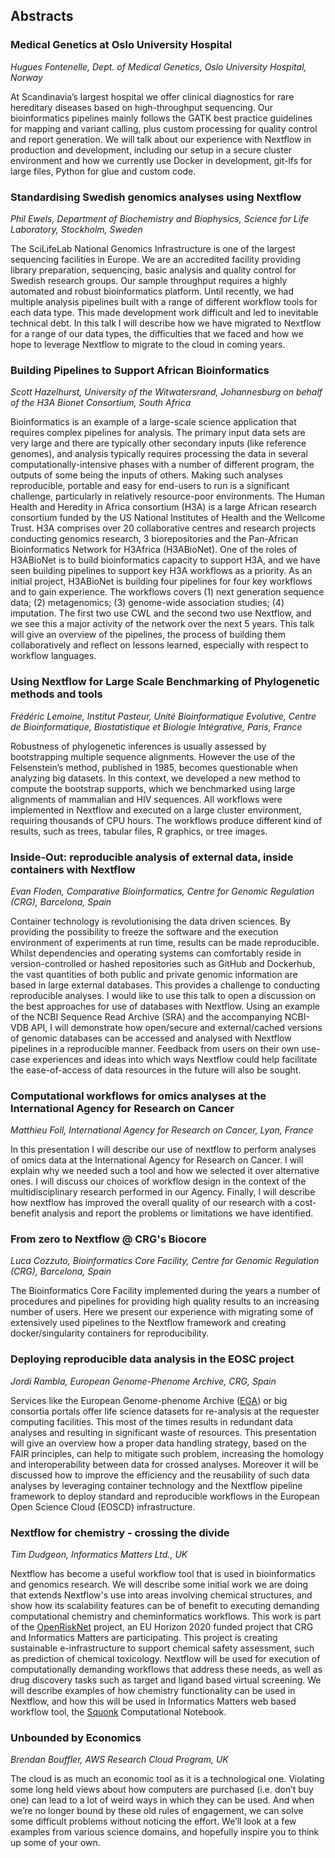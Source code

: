 

## Abstracts 

### Medical Genetics at Oslo University Hospital

*Hugues Fontenelle, Dept. of Medical Genetics, Oslo University Hospital, Norway*

At Scandinavia’s largest hospital we offer clinical diagnostics for rare hereditary diseases based on high-throughput sequencing. 
Our bioinformatics pipelines mainly follows the GATK best practice guidelines for mapping and variant calling, plus custom 
processing for quality control and report generation. We will talk about our experience with Nextflow in production and development, 
including our setup in a secure cluster environment and how we currently use Docker in development, git-lfs for large files, 
Python for glue and custom code.

### Standardising Swedish genomics analyses using Nextflow

*Phil Ewels, Department of Biochemistry and Biophysics, Science for Life Laboratory, Stockholm, Sweden* 

The SciLifeLab National Genomics Infrastructure is one of the largest sequencing facilities in Europe. 
We are an accredited facility providing library preparation, sequencing, basic analysis and quality control for 
Swedish research groups. Our sample throughput requires a highly automated and robust bioinformatics platform. 
Until recently, we had multiple analysis pipelines built with a range of different workflow tools for each data type. 
This made development work difficult and led to inevitable technical debt. In this talk I will describe how we 
have migrated to Nextflow for a range of our data types, the difficulties that we faced and how we hope to leverage 
Nextflow to migrate to the cloud in coming years.

### Building Pipelines to Support African Bioinformatics

*Scott Hazelhurst, University of the Witwatersrand, Johannesburg on behalf of the H3A Bionet Consortium, South Africa* 

Bioinformatics is an example of a large-scale science application that requires complex pipelines for analysis. 
The primary input data sets are very large and there are typically other secondary inputs (like reference genomes), 
and analysis typically requires processing the data in several computationally-intensive phases with a number of different 
program, the outputs of some being the inputs of others. Making such analyses reproducible, portable and easy for end-users 
to run is a significant challenge, particularly in relatively resource-poor environments. 
The Human Health and Heredity in Africa consortium (H3A) is a large African research consortium funded by the US National 
Institutes of Health and the Wellcome Trust. H3A comprises over 20 collaborative centres and research projects conducting 
genomics research, 3 biorepositories and the Pan-African Bioinformatics Network for H3Africa (H3ABioNet). One of the roles of 
H3ABioNet is to build bioinformatics capacity to support H3A, and we have seen building pipelines to support key H3A workflows 
as a priority.
As an initial project, H3ABioNet is building four pipelines for four key workflows and to gain experience. 
The workflows covers (1) next generation sequence data; (2) metagenomics; (3) genome-wide association studies; 
(4) imputation. The first two use CWL and the second two use Nextflow, and we see this a major activity of the 
network over the next 5 years. This talk will give an overview of the pipelines, the process of building them 
collaboratively and reflect on lessons learned, especially with respect to workflow languages.

### Using Nextflow for Large Scale Benchmarking of Phylogenetic methods and tools

*Frédéric Lemoine, Institut Pasteur, Unité Bioinformatique Evolutive, Centre de Bioinformatique, Biostatistique et Biologie Intégrative, Paris, France*

Robustness of phylogenetic inferences is usually assessed by bootstrapping multiple sequence alignments. 
However the use of the Felsenstein’s method, published in 1985, becomes questionable when analyzing big datasets. 
In this context, we developed a new method to compute the bootstrap supports, which we benchmarked using large alignments of mammalian and HIV sequences. All workflows were implemented in Nextflow and executed on a large cluster environment, requiring thousands of CPU hours. The workflows produce different kind of results, such as trees, tabular files, R graphics, or tree images.

### Inside-Out: reproducible analysis of external data, inside containers with Nextflow

*Evan Floden, Comparative Bioinformatics, Centre for Genomic Regulation (CRG), Barcelona, Spain*

Container technology is revolutionising the data driven sciences. By providing the possibility to freeze 
the software and the execution environment of experiments at run time, results can be made reproducible. 
Whilst dependencies and operating systems can comfortably reside in version-controlled or hashed repositories 
such as GitHub and Dockerhub, the vast quantities of both public and private genomic information are based in large 
external databases. This provides a challenge to conducting reproducible analyses. I would like to use this talk to 
open a discussion on the best approaches for use of databases with Nextflow. Using an example of the NCBI Sequence 
Read Archive (SRA) and the accompanying NCBI-VDB API, I will demonstrate how open/secure and external/cached versions 
of genomic databases can be accessed and analysed with Nextflow pipelines in a reproducible manner. Feedback from users 
on their own use-case experiences and ideas into which ways Nextflow could help facilitate the ease-of-access of data 
resources in the future will also be sought.

### Computational workflows for omics analyses at the International Agency for Research on Cancer

*Matthieu Foll, International Agency for Research on Cancer, Lyon, France*

In this presentation I will describe our use of nextflow to perform analyses of omics data at the International 
Agency for Research on Cancer. I will explain why we needed such a tool and how we selected it over alternative ones. 
I will discuss our choices of workflow design in the context of the multidisciplinary research performed in our Agency. 
Finally, I will describe how nextflow has improved the overall quality of our research with a cost-benefit analysis and 
report the problems or limitations we have identified.

### From zero to Nextflow @ CRG's Biocore

*Luca Cozzuto, Bioinformatics Core Facility, Centre for Genomic Regulation (CRG), Barcelona, Spain* 

The Bioinformatics Core Facility implemented during the years a number of procedures and pipelines for providing 
high quality results to an increasing number of users. Here we present our experience with migrating some of 
extensively used pipelines to the Nextflow framework and creating docker/singularity containers for reproducibility.


### Deploying reproducible data analysis in the EOSC project

*Jordi Rambla, European Genome-Phenome Archive, CRG, Spain*

Services like the European Genome-phenome Archive ([EGA](https://ega-archive.org)) or big consortia portals 
offer life science datasets for re-analysis at the requester computing facilities. This most of the times 
results in redundant data analyses and resulting in significant waste of resources. 
This presentation will give an overview how a proper data handling strategy, based on the FAIR principles, 
can help to mitigate such problem, increasing the homology and interoperability between data for crossed analyses. 
Moreover it will be discussed how to improve the efficiency and the reusability of such data analyses by 
leveraging container technology and the Nextflow pipeline framework to deploy standard and reproducible 
workflows in the European Open Science Cloud (EOSCD) infrastructure.


### Nextflow for chemistry - crossing the divide
	
*Tim Dudgeon, Informatics Matters Ltd., UK*

Nextflow has become a useful workflow tool that is used in bioinformatics and genomics research. 
We will describe some initial work we are doing that extends Nextflow's use into areas involving chemical 
structures, and show how its scalability features can be of benefit to executing demanding computational 
chemistry and cheminformatics workflows.
This work is part of the [OpenRiskNet](http://cordis.europa.eu/project/rcn/206759_en.html) project, 
an EU Horizon 2020 funded project that CRG and Informatics Matters are participating. 
This project is creating sustainable e-infrastructure to support chemical safety assessment, 
such as prediction of chemical toxicology. Nextflow will be used for execution of computationally 
demanding workflows that address these needs, as well as drug discovery tasks such as target and 
ligand based virtual screening. We will describe examples of how chemistry functionality can be 
used in Nextflow, and how this will be used in Informatics Matters web based workflow tool, 
the [Squonk](http://squonk.it) Computational Notebook.

### Unbounded by Economics

*Brendan Bouffler, AWS Research Cloud Program, UK*

The cloud is as much an economic tool as it is a technological one. Violating some long held 
views about how computers are purchased (i.e. don’t buy one) can lead to a lot of weird ways in which 
they can be used. And when we’re no longer bound by these old rules of engagement, we can solve some 
difficult problems without noticing the effort. We’ll look at a few examples from various science domains, 
and hopefully inspire you to think up some of your own.
